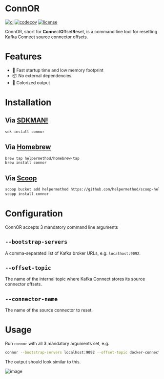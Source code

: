 # ConnOR

[![ci](https://github.com/helpermethod/connor/actions/workflows/ci.yml/badge.svg)](https://github.com/helpermethod/connor/actions/workflows/ci.yml)
[![codecov](https://codecov.io/gh/helpermethod/connor/branch/main/graph/badge.svg?token=niYlJRkALi)](https://codecov.io/gh/helpermethod/connor)
[![license](https://badgen.net/badge/license/Apache%20Licence%202.0/blue)](https://github.com/helpermethod/connor/blob/main/LICENSE)

ConnOR, short for **Conn**ect**O**ffset**R**eset, is a command line tool for resetting Kafka Connect source connector offsets.

# Features

* :rocket: Fast startup time and low memory footprint
* :package: No external dependencies
* :rainbow: Colorized output

# Installation

## Via [SDKMAN!](https://sdkman.io/)

```sh
sdk install connor
```

## Via [Homebrew](https://brew.sh/)

```sh
brew tap helpermethod/homebrew-tap
brew install connor
```

## Via [Scoop](https://scoop.sh/)

```sh
scoop bucket add helpermethod https://github.com/helpermethod/scoop-helpermethod.git
scopp install connor
```

# Configuration

ConnOR accepts 3 mandatory command line arguments

## `--bootstrap-servers`

A comma-separated list of Kafka broker URLs, e.g. `localhost:9092`.

## `--offset-topic`

The name of the internal topic where Kafka Connect stores its source connector offsets.

## `--connector-name`

The name of the source connector to reset.

# Usage

Run `connor` with all 3 mandatory arguments set, e.g.

```sh
connor --bootstrap-servers localhost:9092 --offset-topic docker-connect-offsets --connector-name connect-file-pulse-quickstart-log4j
```

The output should look similar to this.

![image](https://user-images.githubusercontent.com/1562019/129492520-8858de84-243c-418a-939c-03a9666b09f3.png)
